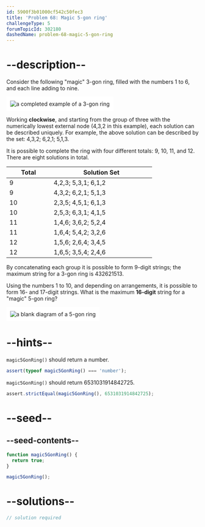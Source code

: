 ```yaml
---
id: 5900f3b01000cf542c50fec3
title: 'Problem 68: Magic 5-gon ring'
challengeType: 5
forumTopicId: 302180
dashedName: problem-68-magic-5-gon-ring
---
```


# --description--

Consider the following "magic" 3-gon ring, filled with the numbers 1 to 6, and each line adding to nine.

<img class="img-responsive center-block" alt="a completed example of a 3-gon ring" src="https://cdn-media-1.freecodecamp.org/project-euler/3-gon-ring.png" style="background-color: white; padding: 10px;">

Working **clockwise**, and starting from the group of three with the numerically lowest external node (4,3,2 in this example), each solution can be described uniquely. For example, the above solution can be described by the set: 4,3,2; 6,2,1; 5,1,3.

It is possible to complete the ring with four different totals: 9, 10, 11, and 12. There are eight solutions in total.

<div style='text-align: center;'>

| <div style='width: 100px;'>Total</div> | <div style='width: 250px;'>Solution Set</div> |
| -------------------------------------- | --------------------------------------------- |
| 9                                      | 4,2,3; 5,3,1; 6,1,2                           |
| 9                                      | 4,3,2; 6,2,1; 5,1,3                           |
| 10                                     | 2,3,5; 4,5,1; 6,1,3                           |
| 10                                     | 2,5,3; 6,3,1; 4,1,5                           |
| 11                                     | 1,4,6; 3,6,2; 5,2,4                           |
| 11                                     | 1,6,4; 5,4,2; 3,2,6                           |
| 12                                     | 1,5,6; 2,6,4; 3,4,5                           |
| 12                                     | 1,6,5; 3,5,4; 2,4,6                           |

</div>

By concatenating each group it is possible to form 9-digit strings; the maximum string for a 3-gon ring is 432621513.

Using the numbers 1 to 10, and depending on arrangements, it is possible to form 16- and 17-digit strings. What is the maximum **16-digit** string for a "magic" 5-gon ring?

<img class="img-responsive center-block" alt="a blank diagram of a 5-gon ring" src="https://cdn-media-1.freecodecamp.org/project-euler/5-gon-ring.png" style="background-color: white; padding: 10px;">

# --hints--

`magic5GonRing()` should return a number.

```js
assert(typeof magic5GonRing() === 'number');
```

`magic5GonRing()` should return 6531031914842725.

```js
assert.strictEqual(magic5GonRing(), 6531031914842725);
```

# --seed--

## --seed-contents--

```js
function magic5GonRing() {
  return true;
}

magic5GonRing();
```

# --solutions--

```js
// solution required
```
